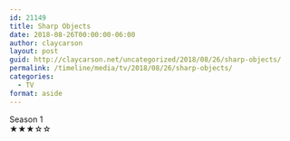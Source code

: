 ```yaml
---
id: 21149
title: Sharp Objects
date: 2018-08-26T00:00:00-06:00
author: claycarson
layout: post
guid: http://claycarson.net/uncategorized/2018/08/26/sharp-objects/
permalink: /timeline/media/tv/2018/08/26/sharp-objects/
categories:
  - TV
format: aside
---
```

<div class="media-details">Season 1</div>

<div class="media-creator"></div>

<div class="media-rating">★★★☆☆</div>